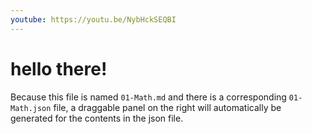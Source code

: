 ```yaml
---
youtube: https://youtu.be/NybHckSEQBI
---
```


# hello there!
Because this file is named `01-Math.md` and there is a corresponding `01-Math.json` file, a draggable panel on the right will automatically be generated for the contents in the json file.